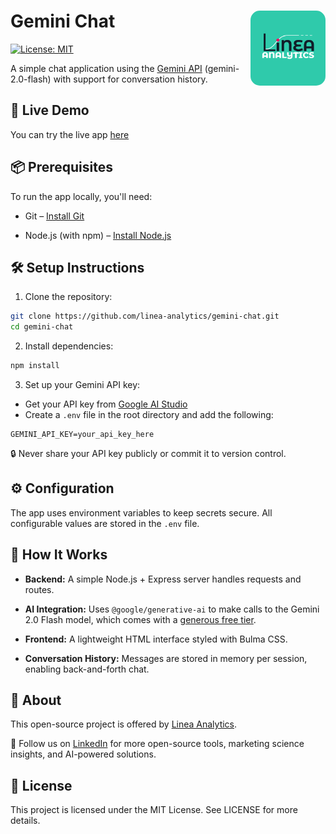 # Gemini Chat <img src="public/img/logo.png" align="right" width="120" style="border-radius:15px"/>


[![License: MIT](https://img.shields.io/badge/License-MIT-yellow.svg)](https://opensource.org/licenses/MIT) 

A simple chat application using the [Gemini API](https://ai.google.dev/) (gemini-2.0-flash) with support for conversation history.

## 🚀 Live Demo
You can try the live app [here](url)

## 📦 Prerequisites
To run the app locally, you'll need:

- Git – [Install Git](https://git-scm.com/book/en/v2/Getting-Started-Installing-Git)

- Node.js (with npm) – [Install Node.js](https://nodejs.org/en)

## 🛠 Setup Instructions
1. Clone the repository:

```bash
git clone https://github.com/linea-analytics/gemini-chat.git
cd gemini-chat
```
2. Install dependencies:

```bash
npm install
```

3. Set up your Gemini API key:

- Get your API key from [Google AI Studio](https://aistudio.google.com/app/apikey)
- Create a `.env` file in the root directory and add the following:

```env
GEMINI_API_KEY=your_api_key_here
```

🔒 Never share your API key publicly or commit it to version control.

## ⚙️ Configuration
The app uses environment variables to keep secrets secure. All configurable values are stored in the `.env` file.

## 🧠 How It Works
- **Backend:** A simple Node.js + Express server handles requests and routes.

- **AI Integration:** Uses `@google/generative-ai` to make calls to the Gemini 2.0 Flash model, which comes with a [generous free tier](https://ai.google.dev/gemini-api/docs/pricing).

- **Frontend:** A lightweight HTML interface styled with Bulma CSS.

- **Conversation History:** Messages are stored in memory per session, enabling back-and-forth chat.

## 🏢 About
This open-source project is offered by [Linea Analytics](https://linea-analytics.com/).

📢 Follow us on [LinkedIn](https://www.linkedin.com/company/86720046/admin/dashboard/) for more open-source tools, marketing science insights, and AI-powered solutions.

## 📄 License
This project is licensed under the MIT License. See LICENSE for more details.


